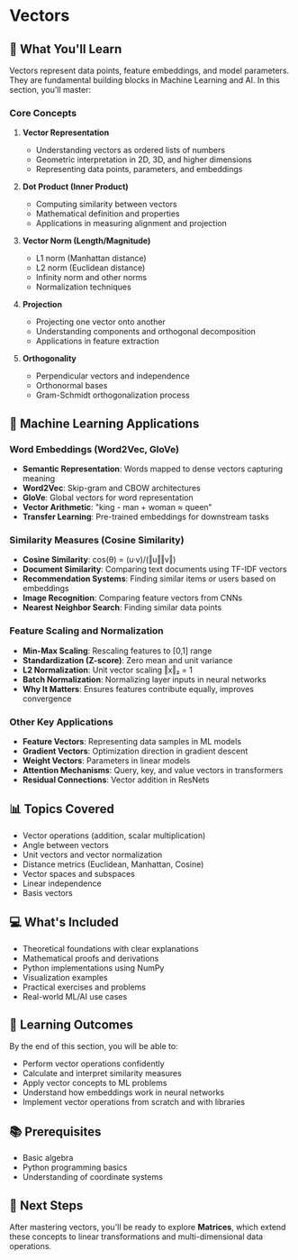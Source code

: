 # Vectors

## 📖 What You'll Learn

Vectors represent data points, feature embeddings, and model parameters. They are fundamental building blocks in Machine Learning and AI. In this section, you'll master:

### Core Concepts

1. **Vector Representation**
   - Understanding vectors as ordered lists of numbers
   - Geometric interpretation in 2D, 3D, and higher dimensions
   - Representing data points, parameters, and embeddings

2. **Dot Product (Inner Product)**
   - Computing similarity between vectors
   - Mathematical definition and properties
   - Applications in measuring alignment and projection

3. **Vector Norm (Length/Magnitude)**
   - L1 norm (Manhattan distance)
   - L2 norm (Euclidean distance)
   - Infinity norm and other norms
   - Normalization techniques

4. **Projection**
   - Projecting one vector onto another
   - Understanding components and orthogonal decomposition
   - Applications in feature extraction

5. **Orthogonality**
   - Perpendicular vectors and independence
   - Orthonormal bases
   - Gram-Schmidt orthogonalization process

## 🤖 Machine Learning Applications

### Word Embeddings (Word2Vec, GloVe)
- **Semantic Representation**: Words mapped to dense vectors capturing meaning
- **Word2Vec**: Skip-gram and CBOW architectures
- **GloVe**: Global vectors for word representation
- **Vector Arithmetic**: "king - man + woman ≈ queen"
- **Transfer Learning**: Pre-trained embeddings for downstream tasks

### Similarity Measures (Cosine Similarity)
- **Cosine Similarity**: cos(θ) = (u·v)/(‖u‖‖v‖)
- **Document Similarity**: Comparing text documents using TF-IDF vectors
- **Recommendation Systems**: Finding similar items or users based on embeddings
- **Image Recognition**: Comparing feature vectors from CNNs
- **Nearest Neighbor Search**: Finding similar data points

### Feature Scaling and Normalization
- **Min-Max Scaling**: Rescaling features to [0,1] range
- **Standardization (Z-score)**: Zero mean and unit variance
- **L2 Normalization**: Unit vector scaling ‖x‖₂ = 1
- **Batch Normalization**: Normalizing layer inputs in neural networks
- **Why It Matters**: Ensures features contribute equally, improves convergence

### Other Key Applications
- **Feature Vectors**: Representing data samples in ML models
- **Gradient Vectors**: Optimization direction in gradient descent
- **Weight Vectors**: Parameters in linear models
- **Attention Mechanisms**: Query, key, and value vectors in transformers
- **Residual Connections**: Vector addition in ResNets

## 📊 Topics Covered

- Vector operations (addition, scalar multiplication)
- Angle between vectors
- Unit vectors and vector normalization
- Distance metrics (Euclidean, Manhattan, Cosine)
- Vector spaces and subspaces
- Linear independence
- Basis vectors

## 💻 What's Included

- Theoretical foundations with clear explanations
- Mathematical proofs and derivations
- Python implementations using NumPy
- Visualization examples
- Practical exercises and problems
- Real-world ML/AI use cases

## 🎯 Learning Outcomes

By the end of this section, you will be able to:
- Perform vector operations confidently
- Calculate and interpret similarity measures
- Apply vector concepts to ML problems
- Understand how embeddings work in neural networks
- Implement vector operations from scratch and with libraries

## 📚 Prerequisites

- Basic algebra
- Python programming basics
- Understanding of coordinate systems

## 🚀 Next Steps

After mastering vectors, you'll be ready to explore **Matrices**, which extend these concepts to linear transformations and multi-dimensional data operations.
